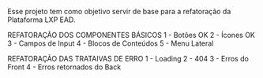 Esse projeto tem como objetivo servir de base para a refatoração da Plataforma LXP EAD.

REFATORAÇÃO DOS COMPONENTES BÁSICOS
1 - Botões OK
2 - Ícones OK
3 - Campos de Input
4 - Blocos de Conteúdos
5 - Menu Lateral

REFATORAÇÃO DAS TRATAIVAS DE ERRO
1 - Loading
2 - 404
3 - Erros do Front
4 - Erros retornados do Back